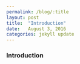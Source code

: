 ```yaml
---
permalink: /blog/:title
layout: post
title:  "Introduction"
date:   August 3, 2016
categories: jekyll update
---
```


### Introduction
